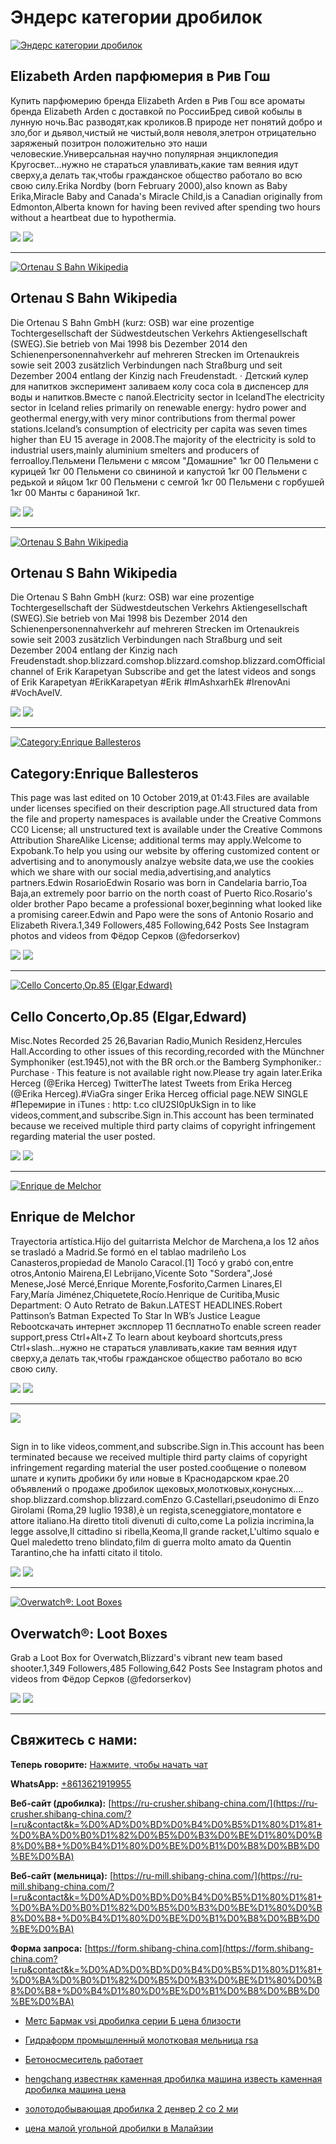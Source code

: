 # Эндерс категории дробилок

<a href="https://swt.shibang-china.com/?l=ru&img&k=%D0%AD%D0%BD%D0%B4%D0%B5%D1%80%D1%81+%D0%BA%D0%B0%D1%82%D0%B5%D0%B3%D0%BE%D1%80%D0%B8%D0%B8+%D0%B4%D1%80%D0%BE%D0%B1%D0%B8%D0%BB%D0%BE%D0%BA" target="_blank">![Эндерс категории дробилок](http://static.shibang-china.com/all-800x300/30.jpg)</a>

## Elizabeth Arden парфюмерия в Рив Гош
Купить парфюмерию бренда Elizabeth Arden в Рив Гош все ароматы бренда Elizabeth Arden с доставкой по РоссииБред сивой кобылы в лунную ночь.Вас разводят,как кроликов.В природе нет понятий добро и зло,бог и дьявол,чистый не чистый,воля неволя,элетрон отрицательно заряженый позитрон положительно это наши человеские.Универсальная научно популярная энциклопедия Кругосвет…нужно не стараться улавливать,какие там веяния идут сверху,а делать так,чтобы гражданское общество работало во всю свою силу.Erika Nordby (born February 2000),also known as Baby Erika,Miracle Baby and Canada's Miracle Child,is a Canadian originally from Edmonton,Alberta known for having been revived after spending two hours without a heartbeat due to hypothermia.


<a href="https://whatsapp.shibangsoft.com/WhatsApp.php" target="_blank" title="WhatsApp">![](http://static.shibang-china.com/icon/whatsapp.png)</a> <a href="https://swt.shibang-china.com/?l=ru&icon&k=%D0%AD%D0%BD%D0%B4%D0%B5%D1%80%D1%81+%D0%BA%D0%B0%D1%82%D0%B5%D0%B3%D0%BE%D1%80%D0%B8%D0%B8+%D0%B4%D1%80%D0%BE%D0%B1%D0%B8%D0%BB%D0%BE%D0%BA" target="_blank">![](http://static.shibang-china.com/icon/chat-ru.png)</a>

---

<a href="https://swt.shibang-china.com/?l=ru&img&k=%D0%AD%D0%BD%D0%B4%D0%B5%D1%80%D1%81+%D0%BA%D0%B0%D1%82%D0%B5%D0%B3%D0%BE%D1%80%D0%B8%D0%B8+%D0%B4%D1%80%D0%BE%D0%B1%D0%B8%D0%BB%D0%BE%D0%BA" target="_blank">![Ortenau S Bahn Wikipedia](http://static.shibang-china.com/all-800x300/180.jpg)</a>

## Ortenau S Bahn Wikipedia
Die Ortenau S Bahn GmbH (kurz: OSB) war eine prozentige Tochtergesellschaft der S&#252;dwestdeutschen Verkehrs Aktiengesellschaft (SWEG).Sie betrieb von Mai 1998 bis Dezember 2014 den Schienenpersonennahverkehr auf mehreren Strecken im Ortenaukreis sowie seit 2003 zus&#228;tzlich Verbindungen nach Stra&#223;burg und seit Dezember 2004 entlang der Kinzig nach Freudenstadt.&nbsp;&#0183;&#32;Детский кулер для напитков эксперимент заливаем колу coca cola в диспенсер для воды и напитков.Вместе с папой.Electricity sector in IcelandThe electricity sector in Iceland relies primarily on renewable energy: hydro power and geothermal energy,with very minor contributions from thermal power stations.Iceland’s consumption of electricity per capita was seven times higher than EU 15 average in 2008.The majority of the electricity is sold to industrial users,mainly aluminium smelters and producers of ferroalloy.Пельмени Пельмени с мясом &quot;Домашние&quot; 1кг 00 Пельмени с курицей 1кг 00 Пельмени со свининой и капустой 1кг 00 Пельмени с редькой и яйцом 1кг 00 Пельмени с семгой 1кг 00 Пельмени с горбушей 1кг 00 Манты с бараниной 1кг.


<a href="https://whatsapp.shibangsoft.com/WhatsApp.php" target="_blank" title="WhatsApp">![](http://static.shibang-china.com/icon/whatsapp.png)</a> <a href="https://swt.shibang-china.com/?l=ru&icon&k=%D0%AD%D0%BD%D0%B4%D0%B5%D1%80%D1%81+%D0%BA%D0%B0%D1%82%D0%B5%D0%B3%D0%BE%D1%80%D0%B8%D0%B8+%D0%B4%D1%80%D0%BE%D0%B1%D0%B8%D0%BB%D0%BE%D0%BA" target="_blank">![](http://static.shibang-china.com/icon/chat-ru.png)</a>

---

<a href="https://swt.shibang-china.com/?l=ru&img&k=%D0%AD%D0%BD%D0%B4%D0%B5%D1%80%D1%81+%D0%BA%D0%B0%D1%82%D0%B5%D0%B3%D0%BE%D1%80%D0%B8%D0%B8+%D0%B4%D1%80%D0%BE%D0%B1%D0%B8%D0%BB%D0%BE%D0%BA" target="_blank">![Ortenau S Bahn Wikipedia](http://static.shibang-china.com/all-800x300/965.jpg)</a>

## Ortenau S Bahn Wikipedia
Die Ortenau S Bahn GmbH (kurz: OSB) war eine prozentige Tochtergesellschaft der S&#252;dwestdeutschen Verkehrs Aktiengesellschaft (SWEG).Sie betrieb von Mai 1998 bis Dezember 2014 den Schienenpersonennahverkehr auf mehreren Strecken im Ortenaukreis sowie seit 2003 zus&#228;tzlich Verbindungen nach Stra&#223;burg und seit Dezember 2004 entlang der Kinzig nach Freudenstadt.shop.blizzard.comshop.blizzard.comshop.blizzard.comOfficial channel of Erik Karapetyan Subscribe and get the latest videos and songs of Erik Karapetyan #ErikKarapetyan #Erik #ImAshxarhEk #IrenovAni #VochAvelV.


<a href="https://whatsapp.shibangsoft.com/WhatsApp.php" target="_blank" title="WhatsApp">![](http://static.shibang-china.com/icon/whatsapp.png)</a> <a href="https://swt.shibang-china.com/?l=ru&icon&k=%D0%AD%D0%BD%D0%B4%D0%B5%D1%80%D1%81+%D0%BA%D0%B0%D1%82%D0%B5%D0%B3%D0%BE%D1%80%D0%B8%D0%B8+%D0%B4%D1%80%D0%BE%D0%B1%D0%B8%D0%BB%D0%BE%D0%BA" target="_blank">![](http://static.shibang-china.com/icon/chat-ru.png)</a>

---

<a href="https://swt.shibang-china.com/?l=ru&img&k=%D0%AD%D0%BD%D0%B4%D0%B5%D1%80%D1%81+%D0%BA%D0%B0%D1%82%D0%B5%D0%B3%D0%BE%D1%80%D0%B8%D0%B8+%D0%B4%D1%80%D0%BE%D0%B1%D0%B8%D0%BB%D0%BE%D0%BA" target="_blank">![Category:Enrique Ballesteros](http://static.shibang-china.com/all-800x300/152.jpg)</a>

## Category:Enrique Ballesteros
This page was last edited on 10 October 2019,at 01:43.Files are available under licenses specified on their description page.All structured data from the file and property namespaces is available under the Creative Commons CC0 License; all unstructured text is available under the Creative Commons Attribution ShareAlike License; additional terms may apply.Welcome to Expobank.To help you using our website by offering customized content or advertising and to anonymously analzye website data,we use the cookies which we share with our social media,advertising,and analytics partners.Edwin RosarioEdwin Rosario was born in Candelaria barrio,Toa Baja,an extremely poor barrio on the north coast of Puerto Rico.Rosario's older brother Papo became a professional boxer,beginning what looked like a promising career.Edwin and Papo were the sons of Antonio Rosario and Elizabeth Rivera.1,349 Followers,485 Following,642 Posts See Instagram photos and videos from Фёдор Серков (@fedorserkov)


<a href="https://whatsapp.shibangsoft.com/WhatsApp.php" target="_blank" title="WhatsApp">![](http://static.shibang-china.com/icon/whatsapp.png)</a> <a href="https://swt.shibang-china.com/?l=ru&icon&k=%D0%AD%D0%BD%D0%B4%D0%B5%D1%80%D1%81+%D0%BA%D0%B0%D1%82%D0%B5%D0%B3%D0%BE%D1%80%D0%B8%D0%B8+%D0%B4%D1%80%D0%BE%D0%B1%D0%B8%D0%BB%D0%BE%D0%BA" target="_blank">![](http://static.shibang-china.com/icon/chat-ru.png)</a>

---

<a href="https://swt.shibang-china.com/?l=ru&img&k=%D0%AD%D0%BD%D0%B4%D0%B5%D1%80%D1%81+%D0%BA%D0%B0%D1%82%D0%B5%D0%B3%D0%BE%D1%80%D0%B8%D0%B8+%D0%B4%D1%80%D0%BE%D0%B1%D0%B8%D0%BB%D0%BE%D0%BA" target="_blank">![Cello Concerto,Op.85 (Elgar,Edward)](http://static.shibang-china.com/all-800x300/515.jpg)</a>

## Cello Concerto,Op.85 (Elgar,Edward)
Misc.Notes Recorded 25 26,Bavarian Radio,Munich Residenz,Hercules Hall.According to other issues of this recording,recorded with the M&#252;nchner Symphoniker (est.1945),not with the BR orch.or the Bamberg Symphoniker.: Purchase&nbsp;&#0183;&#32;This feature is not available right now.Please try again later.Erika Herceg (@Erika Herceg) TwitterThe latest Tweets from Erika Herceg (@Erika Herceg).#ViaGra singer Erika Herceg official page.NEW SINGLE #Перемирие in iTunes : http: t.co clU2SI0pUkSign in to like videos,comment,and subscribe.Sign in.This account has been terminated because we received multiple third party claims of copyright infringement regarding material the user posted.


<a href="https://whatsapp.shibangsoft.com/WhatsApp.php" target="_blank" title="WhatsApp">![](http://static.shibang-china.com/icon/whatsapp.png)</a> <a href="https://swt.shibang-china.com/?l=ru&icon&k=%D0%AD%D0%BD%D0%B4%D0%B5%D1%80%D1%81+%D0%BA%D0%B0%D1%82%D0%B5%D0%B3%D0%BE%D1%80%D0%B8%D0%B8+%D0%B4%D1%80%D0%BE%D0%B1%D0%B8%D0%BB%D0%BE%D0%BA" target="_blank">![](http://static.shibang-china.com/icon/chat-ru.png)</a>

---

<a href="https://swt.shibang-china.com/?l=ru&img&k=%D0%AD%D0%BD%D0%B4%D0%B5%D1%80%D1%81+%D0%BA%D0%B0%D1%82%D0%B5%D0%B3%D0%BE%D1%80%D0%B8%D0%B8+%D0%B4%D1%80%D0%BE%D0%B1%D0%B8%D0%BB%D0%BE%D0%BA" target="_blank">![Enrique de Melchor](http://static.shibang-china.com/all-800x300/932.jpg)</a>

## Enrique de Melchor
Trayectoria art&#237;stica.Hijo del guitarrista Melchor de Marchena,a los 12 a&#241;os se traslad&#243; a Madrid.Se form&#243; en el tablao madrile&#241;o Los Canasteros,propiedad de Manolo Caracol.[1] Toc&#243; y grab&#243; con,entre otros,Antonio Mairena,El Lebrijano,Vicente Soto &quot;Sordera&quot;,Jos&#233; Menese,Jos&#233; Merc&#233;,Enrique Morente,Fosforito,Carmen Linares,El Fary,Mar&#237;a Jim&#233;nez,Chiquetete,Roc&#237;o.Henrique de Curitiba,Music Department: O Auto Retrato de Bakun.LATEST HEADLINES.Robert Pattinson’s Batman Expected To Star In WB’s Justice League Rebootскачать интернет эксплорер 11 бесплатноTo enable screen reader support,press Ctrl+Alt+Z To learn about keyboard shortcuts,press Ctrl+slash…нужно не стараться улавливать,какие там веяния идут сверху,а делать так,чтобы гражданское общество работало во всю свою силу.


<a href="https://whatsapp.shibangsoft.com/WhatsApp.php" target="_blank" title="WhatsApp">![](http://static.shibang-china.com/icon/whatsapp.png)</a> <a href="https://swt.shibang-china.com/?l=ru&icon&k=%D0%AD%D0%BD%D0%B4%D0%B5%D1%80%D1%81+%D0%BA%D0%B0%D1%82%D0%B5%D0%B3%D0%BE%D1%80%D0%B8%D0%B8+%D0%B4%D1%80%D0%BE%D0%B1%D0%B8%D0%BB%D0%BE%D0%BA" target="_blank">![](http://static.shibang-china.com/icon/chat-ru.png)</a>

---

<a href="https://swt.shibang-china.com/?l=ru&img&k=%D0%AD%D0%BD%D0%B4%D0%B5%D1%80%D1%81+%D0%BA%D0%B0%D1%82%D0%B5%D0%B3%D0%BE%D1%80%D0%B8%D0%B8+%D0%B4%D1%80%D0%BE%D0%B1%D0%B8%D0%BB%D0%BE%D0%BA" target="_blank">![](http://static.shibang-china.com/all-800x300/1069.jpg)</a>

## 
Sign in to like videos,comment,and subscribe.Sign in.This account has been terminated because we received multiple third party claims of copyright infringement regarding material the user posted.сообщение о полевом шпате и купить дробики бу или новые в Краснодарском крае.20 объявлений о продаже дробилок щековых,молотковых,конусных.…shop.blizzard.comshop.blizzard.comEnzo G.Castellari,pseudonimo di Enzo Girolami (Roma,29 luglio 1938),&#232; un regista,sceneggiatore,montatore e attore italiano.Ha diretto titoli divenuti di culto,come La polizia incrimina,la legge assolve,Il cittadino si ribella,Keoma,Il grande racket,L'ultimo squalo e Quel maledetto treno blindato,film di guerra molto amato da Quentin Tarantino,che ha infatti citato il titolo.


<a href="https://whatsapp.shibangsoft.com/WhatsApp.php" target="_blank" title="WhatsApp">![](http://static.shibang-china.com/icon/whatsapp.png)</a> <a href="https://swt.shibang-china.com/?l=ru&icon&k=%D0%AD%D0%BD%D0%B4%D0%B5%D1%80%D1%81+%D0%BA%D0%B0%D1%82%D0%B5%D0%B3%D0%BE%D1%80%D0%B8%D0%B8+%D0%B4%D1%80%D0%BE%D0%B1%D0%B8%D0%BB%D0%BE%D0%BA" target="_blank">![](http://static.shibang-china.com/icon/chat-ru.png)</a>

---

<a href="https://swt.shibang-china.com/?l=ru&img&k=%D0%AD%D0%BD%D0%B4%D0%B5%D1%80%D1%81+%D0%BA%D0%B0%D1%82%D0%B5%D0%B3%D0%BE%D1%80%D0%B8%D0%B8+%D0%B4%D1%80%D0%BE%D0%B1%D0%B8%D0%BB%D0%BE%D0%BA" target="_blank">![Overwatch&#174;: Loot Boxes](http://static.shibang-china.com/all-800x300/727.jpg)</a>

## Overwatch&#174;: Loot Boxes
Grab a Loot Box for Overwatch,Blizzard's vibrant new team based shooter.1,349 Followers,485 Following,642 Posts See Instagram photos and videos from Фёдор Серков (@fedorserkov)

<a href="https://whatsapp.shibangsoft.com/WhatsApp.php" target="_blank" title="WhatsApp">![](http://static.shibang-china.com/icon/whatsapp.png)</a> <a href="https://swt.shibang-china.com/?l=ru&icon&k=%D0%AD%D0%BD%D0%B4%D0%B5%D1%80%D1%81+%D0%BA%D0%B0%D1%82%D0%B5%D0%B3%D0%BE%D1%80%D0%B8%D0%B8+%D0%B4%D1%80%D0%BE%D0%B1%D0%B8%D0%BB%D0%BE%D0%BA" target="_blank">![](http://static.shibang-china.com/icon/chat-ru.png)</a>

---
## Свяжитесь с нами:

**Теперь говорите:** [Нажмите, чтобы начать чат](https://swt.shibang-china.com?l=ru&contact&k=%D0%AD%D0%BD%D0%B4%D0%B5%D1%80%D1%81+%D0%BA%D0%B0%D1%82%D0%B5%D0%B3%D0%BE%D1%80%D0%B8%D0%B8+%D0%B4%D1%80%D0%BE%D0%B1%D0%B8%D0%BB%D0%BE%D0%BA)

**WhatsApp:**  [+8613621919955](https://whatsapp.shibangsoft.com/WhatsApp.php)

**Веб-сайт (дробилка):** [https://ru-crusher.shibang-china.com/](https://ru-crusher.shibang-china.com/?l=ru&contact&k=%D0%AD%D0%BD%D0%B4%D0%B5%D1%80%D1%81+%D0%BA%D0%B0%D1%82%D0%B5%D0%B3%D0%BE%D1%80%D0%B8%D0%B8+%D0%B4%D1%80%D0%BE%D0%B1%D0%B8%D0%BB%D0%BE%D0%BA)

**Веб-сайт (мельница):** [https://ru-mill.shibang-china.com/](https://ru-mill.shibang-china.com/?l=ru&contact&k=%D0%AD%D0%BD%D0%B4%D0%B5%D1%80%D1%81+%D0%BA%D0%B0%D1%82%D0%B5%D0%B3%D0%BE%D1%80%D0%B8%D0%B8+%D0%B4%D1%80%D0%BE%D0%B1%D0%B8%D0%BB%D0%BE%D0%BA)

**Форма запроса:** [https://form.shibang-china.com](https://form.shibang-china.com?l=ru&contact&k=%D0%AD%D0%BD%D0%B4%D0%B5%D1%80%D1%81+%D0%BA%D0%B0%D1%82%D0%B5%D0%B3%D0%BE%D1%80%D0%B8%D0%B8+%D0%B4%D1%80%D0%BE%D0%B1%D0%B8%D0%BB%D0%BE%D0%BA)

* [Метс Бармак vsi дробилка серии Б цена близости](../122/%D0%9C%D0%B5%D1%82%D1%81%20%D0%91%D0%B0%D1%80%D0%BC%D0%B0%D0%BA%20vsi%20%D0%B4%D1%80%D0%BE%D0%B1%D0%B8%D0%BB%D0%BA%D0%B0%20%D1%81%D0%B5%D1%80%D0%B8%D0%B8%20%D0%91%20%D1%86%D0%B5%D0%BD%D0%B0%20%D0%B1%D0%BB%D0%B8%D0%B7%D0%BE%D1%81%D1%82%D0%B8.md)

* [Гидраформ промышленный молотковая мельница rsa](../121/%D0%93%D0%B8%D0%B4%D1%80%D0%B0%D1%84%D0%BE%D1%80%D0%BC%20%D0%BF%D1%80%D0%BE%D0%BC%D1%8B%D1%88%D0%BB%D0%B5%D0%BD%D0%BD%D1%8B%D0%B9%20%D0%BC%D0%BE%D0%BB%D0%BE%D1%82%D0%BA%D0%BE%D0%B2%D0%B0%D1%8F%20%D0%BC%D0%B5%D0%BB%D1%8C%D0%BD%D0%B8%D1%86%D0%B0%20rsa.md)

* [Бетоносмеситель работает](../123/%D0%91%D0%B5%D1%82%D0%BE%D0%BD%D0%BE%D1%81%D0%BC%D0%B5%D1%81%D0%B8%D1%82%D0%B5%D0%BB%D1%8C%20%D1%80%D0%B0%D0%B1%D0%BE%D1%82%D0%B0%D0%B5%D1%82.md)

* [hengchang известняк каменная дробилка машина известь каменная дробилка машина цена](../125/hengchang%20%D0%B8%D0%B7%D0%B2%D0%B5%D1%81%D1%82%D0%BD%D1%8F%D0%BA%20%D0%BA%D0%B0%D0%BC%D0%B5%D0%BD%D0%BD%D0%B0%D1%8F%20%D0%B4%D1%80%D0%BE%D0%B1%D0%B8%D0%BB%D0%BA%D0%B0%20%D0%BC%D0%B0%D1%88%D0%B8%D0%BD%D0%B0%20%D0%B8%D0%B7%D0%B2%D0%B5%D1%81%D1%82%D1%8C%20%D0%BA%D0%B0%D0%BC%D0%B5%D0%BD%D0%BD%D0%B0%D1%8F%20%D0%B4%D1%80%D0%BE%D0%B1%D0%B8%D0%BB%D0%BA%D0%B0%20%D0%BC%D0%B0%D1%88%D0%B8%D0%BD%D0%B0%20%D1%86%D0%B5%D0%BD%D0%B0.md)

* [золотодобывающая дробилка 2 денвер 2 со 2 ми](../124/%D0%B7%D0%BE%D0%BB%D0%BE%D1%82%D0%BE%D0%B4%D0%BE%D0%B1%D1%8B%D0%B2%D0%B0%D1%8E%D1%89%D0%B0%D1%8F%20%D0%B4%D1%80%D0%BE%D0%B1%D0%B8%D0%BB%D0%BA%D0%B0%202%20%D0%B4%D0%B5%D0%BD%D0%B2%D0%B5%D1%80%202%20%D1%81%D0%BE%202%20%D0%BC%D0%B8.md)

* [цена малой угольной дробилки в Малайзии](../124/%D1%86%D0%B5%D0%BD%D0%B0%20%D0%BC%D0%B0%D0%BB%D0%BE%D0%B9%20%D1%83%D0%B3%D0%BE%D0%BB%D1%8C%D0%BD%D0%BE%D0%B9%20%D0%B4%D1%80%D0%BE%D0%B1%D0%B8%D0%BB%D0%BA%D0%B8%20%D0%B2%20%D0%9C%D0%B0%D0%BB%D0%B0%D0%B9%D0%B7%D0%B8%D0%B8.md)